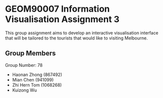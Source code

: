 # GEOM90007 Information Visualisation Assignment 3

This group assignment aims to develop an interactive visualisation interface that will be tailored to the tourists that would like to visiting Melbourne.


## Group Members
Group Number: 78
- Haonan Zhong (867492)
- Mian Chen (941099)
- Zhi Hern Tom (1068268)
- Kuizong Wu
